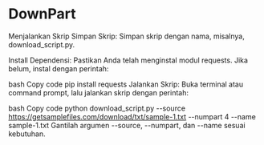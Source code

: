 # DownPart
Menjalankan Skrip
Simpan Skrip:
Simpan skrip dengan nama, misalnya, download_script.py.

Install Dependensi:
Pastikan Anda telah menginstal modul requests. Jika belum, instal dengan perintah:

bash
Copy code
pip install requests
Jalankan Skrip:
Buka terminal atau command prompt, lalu jalankan skrip dengan perintah:

bash
Copy code
python download_script.py --source https://getsamplefiles.com/download/txt/sample-1.txt --numpart 4 --name sample-1.txt
Gantilah argumen --source, --numpart, dan --name sesuai kebutuhan.
